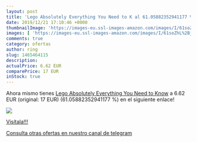 ```yaml
---
layout: post
title: 'Lego Absolutely Everything You Need to K al 61.05882352941177 % de descuento'
date: 2019/12/21 17:10:46 +0000
thumbnailImage: 'https://images-eu.ssl-images-amazon.com/images/I/61soZhL%2BjcL._SL200_.jpg'
images: [ 'https://images-eu.ssl-images-amazon.com/images/I/61soZhL%2BjcL._SL200_.jpg' ]
comments: true
category: ofertas
author: ring
slug: 1465464115
description:
actualPrice: 6.62 EUR
comparePrice: 17 EUR
inStock: true
---
```


Ahora mismo tienes [Lego Absolutely Everything You Need to Know](https://www.amazon.com/dp/1465464115/?tag=redken08-20) a 6.62 EUR (original: 17 EUR) (61.05882352941177 %) en el siguiente enlace!

[![](https://images-eu.ssl-images-amazon.com/images/I/61soZhL%2BjcL._SL200_.jpg)](https://www.amazon.com/dp/1465464115/?tag=redken08-20)

[Visítala!!!](https://www.amazon.com/dp/1465464115/?tag=redken08-20)

[Consulta otras ofertas en nuestro canal de telegram](https://t.me/s/ofertas25)
